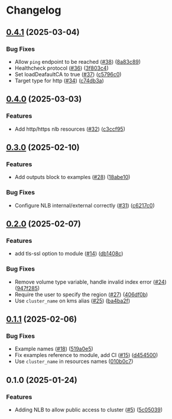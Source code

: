 # Changelog

## [0.4.1](https://github.com/cloudquery/terraform-cloudquery-modules/compare/clickhouse-v0.4.0...clickhouse-v0.4.1) (2025-03-04)


### Bug Fixes

* Allow `ping` endpoint to be reached ([#38](https://github.com/cloudquery/terraform-cloudquery-modules/issues/38)) ([8a83c89](https://github.com/cloudquery/terraform-cloudquery-modules/commit/8a83c898c2e8c4157305fbf899a3682ef6bf1209))
* Healthcheck protocol ([#36](https://github.com/cloudquery/terraform-cloudquery-modules/issues/36)) ([3f803c4](https://github.com/cloudquery/terraform-cloudquery-modules/commit/3f803c4f0ff5b61d4ebec6f6a62a0c2d0958299b))
* Set loadDeafaultCA to true ([#37](https://github.com/cloudquery/terraform-cloudquery-modules/issues/37)) ([c5796c0](https://github.com/cloudquery/terraform-cloudquery-modules/commit/c5796c0338e4a5686d1c6c92301cc46d2328725c))
* Target type for http ([#34](https://github.com/cloudquery/terraform-cloudquery-modules/issues/34)) ([c74db3a](https://github.com/cloudquery/terraform-cloudquery-modules/commit/c74db3a985a58294f831c056695544e19dffab63))

## [0.4.0](https://github.com/cloudquery/terraform-cloudquery-modules/compare/clickhouse-v0.3.0...clickhouse-v0.4.0) (2025-03-03)


### Features

* Add http/https nlb resources ([#32](https://github.com/cloudquery/terraform-cloudquery-modules/issues/32)) ([c3ccf95](https://github.com/cloudquery/terraform-cloudquery-modules/commit/c3ccf95bbe8ffdb492456ff6de00c71c9f9ccb6d))

## [0.3.0](https://github.com/cloudquery/terraform-cloudquery-modules/compare/clickhouse-v0.2.0...clickhouse-v0.3.0) (2025-02-10)


### Features

* Add outputs block to examples ([#28](https://github.com/cloudquery/terraform-cloudquery-modules/issues/28)) ([18abe10](https://github.com/cloudquery/terraform-cloudquery-modules/commit/18abe10175611c60eeb8a5cd575ade66fff6fb38))


### Bug Fixes

* Configure NLB internal/external correctly ([#31](https://github.com/cloudquery/terraform-cloudquery-modules/issues/31)) ([c6217c0](https://github.com/cloudquery/terraform-cloudquery-modules/commit/c6217c00d71275924f1deed1c33c9cca76d9694c))

## [0.2.0](https://github.com/cloudquery/terraform-cloudquery-modules/compare/clickhouse-v0.1.1...clickhouse-v0.2.0) (2025-02-07)


### Features

* add tls-ssl option to module ([#14](https://github.com/cloudquery/terraform-cloudquery-modules/issues/14)) ([db1408c](https://github.com/cloudquery/terraform-cloudquery-modules/commit/db1408cc86241cbbb3f362a35c7145d28f593bbb))


### Bug Fixes

* Remove volume type variable, handle invalid index error ([#24](https://github.com/cloudquery/terraform-cloudquery-modules/issues/24)) ([947f285](https://github.com/cloudquery/terraform-cloudquery-modules/commit/947f2854557ce7981f0cdf55882ab45ad2895e5e))
* Require the user to specify the region ([#27](https://github.com/cloudquery/terraform-cloudquery-modules/issues/27)) ([406df0b](https://github.com/cloudquery/terraform-cloudquery-modules/commit/406df0b743986359c3d09e42e6f13a08e829d0c4))
* Use `cluster_name` on kms alias ([#25](https://github.com/cloudquery/terraform-cloudquery-modules/issues/25)) ([ba4ba2f](https://github.com/cloudquery/terraform-cloudquery-modules/commit/ba4ba2fe2c7d195c7a21fecbd45b47ae15b789b0))

## [0.1.1](https://github.com/cloudquery/terraform-cloudquery-modules/compare/clickhouse-v0.1.0...clickhouse-v0.1.1) (2025-02-06)


### Bug Fixes

* Example names ([#18](https://github.com/cloudquery/terraform-cloudquery-modules/issues/18)) ([519a0e5](https://github.com/cloudquery/terraform-cloudquery-modules/commit/519a0e5d157007370fc94683852600c23f128939))
* Fix examples reference to module, add CI ([#15](https://github.com/cloudquery/terraform-cloudquery-modules/issues/15)) ([d454500](https://github.com/cloudquery/terraform-cloudquery-modules/commit/d454500d200b14a356cb3776844f2e4424ad6f5b))
* Use `cluster_name` in resources names ([010b0c7](https://github.com/cloudquery/terraform-cloudquery-modules/commit/010b0c7d56e90a6144652f12352592513d36b14b))

## 0.1.0 (2025-01-24)


### Features

* Adding NLB to allow public access to cluster ([#5](https://github.com/cloudquery/terraform-cloudquery-modules/issues/5)) ([5c05039](https://github.com/cloudquery/terraform-cloudquery-modules/commit/5c05039098bdd65294f806f7aed4dba3f0fd499f))
